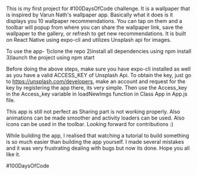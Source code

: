 This is my first project for #100DaysOfCode challenge. It is a wallpaper that is inspired by Varun Nath's wallpaper app.
Basically what it does is it displays you 10 wallpaper recommendations. You can tap on them and a toolbar will popup from where 
you can share the wallpaper link, save the wallpaper to the gallery, or refresh to get new recommendations. It is built on React Native
using expo-cli and utilizes Unsplash api for images. 

To use the app-
1)clone the repo
2)install all dependencies using npm install
3)launch the project using npm start

Before doing the above steps, make sure you have expo-cli installed as well as you have a valid ACCESS_KEY of Unsplash Api. To 
obtain the key, just go to https://unsplash.com/developers, make an account and request for the key by registering the app there, its very simple. Then use 
the Access_key in the Access_key variable in loadNewImgs function in Class App in App.js file.

This app is still not perfect as Sharing part is not working properly. Also animations can be made smoother and  activity loaders
can be used. Also icons can be used in the toolbar. Looking forward for contributions :)

While building the app, I realised that watching a tutorial to build something is so much easier than building the app yourself.
I made several mistakes and it was very frustrating dealing with bugs but now its done. Hope you all like it. 

#100DaysOfCode
